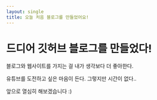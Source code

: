 ```yaml
---
layout: single
title: 오늘 처음 블로그를 만들었어요!
---
```


# 드디어 깃허브 블로그를 만들었다!

블로그와 웹사이트를 가지는 걸 내가 생각보다 더 좋아한다. 

유튜브를 도전하고 싶은 마음이 든다. 그렇지만 시간이 없다..

앞으로 열심히 해보겠습니다 :)

